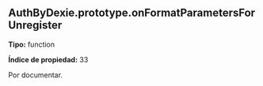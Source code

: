 ## AuthByDexie.prototype.onFormatParametersForUnregister

**Tipo:** function

**Índice de propiedad:** 33

Por documentar.



